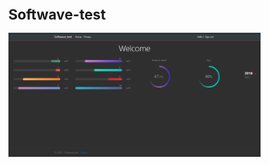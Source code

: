# Softwave-test
![alt text](https://github.com/Den2736/Softwave-test/blob/master/wwwroot/img/dashboard%20screenshot.png?raw=true)
